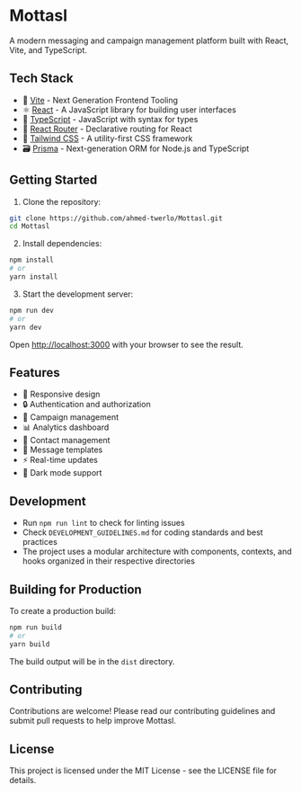 # Mottasl

A modern messaging and campaign management platform built with React, Vite, and TypeScript.

## Tech Stack

- 🚀 [Vite](https://vitejs.dev/) - Next Generation Frontend Tooling
- ⚛️ [React](https://reactjs.org/) - A JavaScript library for building user interfaces
- 📘 [TypeScript](https://www.typescriptlang.org/) - JavaScript with syntax for types
- 🎯 [React Router](https://reactrouter.com/) - Declarative routing for React
- 🎨 [Tailwind CSS](https://tailwindcss.com/) - A utility-first CSS framework
- 🗃️ [Prisma](https://www.prisma.io/) - Next-generation ORM for Node.js and TypeScript

## Getting Started

1. Clone the repository:
```bash
git clone https://github.com/ahmed-twerlo/Mottasl.git
cd Mottasl
```

2. Install dependencies:
```bash
npm install
# or
yarn install
```

3. Start the development server:
```bash
npm run dev
# or
yarn dev
```

Open [http://localhost:3000](http://localhost:3000) with your browser to see the result.

## Features

- 📱 Responsive design
- 🔒 Authentication and authorization
- 💬 Campaign management
- 📊 Analytics dashboard
- 👥 Contact management
- 📝 Message templates
- ⚡ Real-time updates
- 🌙 Dark mode support

## Development

- Run `npm run lint` to check for linting issues
- Check `DEVELOPMENT_GUIDELINES.md` for coding standards and best practices
- The project uses a modular architecture with components, contexts, and hooks organized in their respective directories

## Building for Production

To create a production build:

```bash
npm run build
# or
yarn build
```

The build output will be in the `dist` directory.

## Contributing

Contributions are welcome! Please read our contributing guidelines and submit pull requests to help improve Mottasl.

## License

This project is licensed under the MIT License - see the LICENSE file for details.
